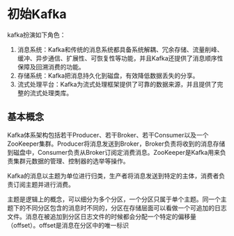 # 初始Kafka

kafka扮演如下角色：

1.  消息系统：Kafka和传统的消息系统都具备系统解耦、冗余存储、流量削峰、缓冲、异步通信、扩展性、可恢复性等功能，并且Kafka还提供了消息顺序性保障及回溯消费的功能。
2.  存储系统：Kafka把消息持久化到磁盘，有效降低数据丢失的分享。
3.  流式处理平台：Kafka为流式处理框架提供了可靠的数据来源，并且提供了完整的流式处理类库。

## 基本概念

Kafka体系架构包括若干Producer、若干Broker、若干Consumer以及一个ZooKeeper集群。Producer将消息发送到Broker，Broker负责将收到的消息存储到磁盘中，Consumer负责从Broker订阅定消费消息。ZooKeeper是Kafka用来负责集群元数据的管理、控制器的选举等操作。

Kafka的消息以主题为单位进行归类，生产者将消息发送到特定的主体，消费者负责订阅主题并进行消费。

主题是逻辑上的概念，可以细分为多个分区，一个分区只属于单个主题。同一个主题下的不同分区包含的消息时不同的，分区在存储层面可以看做一个可追加的日志文件。消息在被追加到分区日志文件的时候都会分配一个特定的偏移量（offset）。offset是消息在分区中的唯一标识